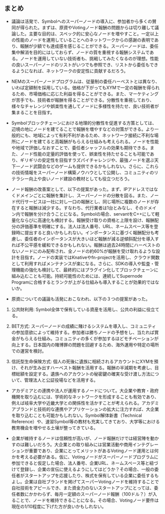 ## まとめ
- 議論は活発で、Symbolへのスーパーノードの導入に、参加者から多くの賛同が得られた。まずは、原資やVotingノード報酬の問題からは切り離して議論した。主要な目的は、スペック的に安心なノードを増やすこと。一定以上の性能のノードを運用していることへのネットワークからの感謝の表明であり、報酬が少額でも達成感を感じることができる。スーパーノードは、委任集中解消を目的にはしておらず、ノードの質を重視する報酬システムである。ノードを運用していない技術者も、挑戦してみたくなるのが理想。性能の良いスーパーノードのリストがいつでも参照でき、リストから委任もできるようになれば、ネットワークの安定性に貢献するだろう。  
  
- NEMのスーパーノードプログラムは、従量制の委任ハーベストとは異なり、いわば定額制を採用している。価格が下がってもXYMで一定の報酬を得られるため、市場価格に応じた利益を得ることができる。また、マーケティングが苦手でも、技術者が報酬を得ることができる。分散性を重視しており、様々なチャレンジや娯楽性を通してノードに多様性を持たせ、良い技術者が集まることを目指す。  
  
- Symbolブロックチェーンにおける地理的分散性を促進する方策としては、辺境の地にノードを建てることで報酬を増やすなどの対策ができる。より一般的にも、地域によって有利不利があるため、ネットワーク接続に不利な場所にノードを建てると高報酬がもらえる仕組みも考えられる。ノードを性能や地域で評価しなおすことで、委任者シャッフルの効果も期待できる。また、ノード性能の定量的評価を使って、娯楽性を持たせることも可能であり、ギリギリの安定性を目指すラズパイチャレンジや、最強ノードを選ぶ天下一ノード武闘会などのゲームも提供できるかもしれない。さらに、これらの技術情報をスーパーノード構築ノウハウとして公開し、コミュニティのリテラシー向上や良いノード建設の教材としても役立つだろう。  
  
- ノード報酬の改善案として、以下の提案があった。まず、IPアドレスではなくドメインごとに報酬を集計し、スーパーノードの分散を図る。また、ノード代行サービスは一社に対し一口の報酬とし、同じ場所に複数のノードが存在すると報酬は減少する。すなわち、代行業者は1台とみなし、そのドメイン内で報酬を分け合うことになる。Symbolの場合、servantをC++にして軽量化ならびに高速化も検討する。報酬受け取りの資格と上限を設け、報酬配分の評価基準を明確にする。法人は法人番号、URL、ネームスペース等を登録時に提出すると良いかもしれない。インポータンスに基づく報酬配分も考慮し、委任者のインポータンスが大きいほど報酬が減る逆傾斜配分を導入すれば不公平感を緩和できるかもしれない。報酬は過去24時間にハーベストのないノードにのみ配布され、全ノードの約60%が報酬を受け取れるような設計を目指す。ノードの実装ではKnativeやfn-projectを活用し、クラウド関数として利用すればメンテナンスが楽になる。さらに、SDKの導入や監査・管理機能の強化も検討して、最終的にはプラグイン化してブロックチェーンに組み込むことも可能。持続可能性のためには、連続してSupernode Programに合格するとランクが上がる仕組みも導入することが効果的ではないか。
  
- 原資についての議論も活発におこなわれ、以下の３つの提案があった。
1. 公共財利用: Symbol全体で保有している資産を活用し、公共の利益に役立てる。

2. BET方式: スーパーノードの成績に賭けるシステムを導入し、コミュニティの参加意欲によって維持する。参加者は勝ちノードの予想をし、当たれば賞金がもらえる仕組み。コミュニティの多くが参加するほどモチベーションが向上する。日本国内の賭博罪の問題を回避するため、海外運用や特定の場所での運営を検討。

3. 信託型生命保険方式: 個人の死後に遺族に相続されるアカウントにXYMを預け、それが生み出すハーベスト報酬を活用する。報酬の半減期を考慮し、目標総額を設定する。遺族へのアカウントの秘密鍵の確実な受け渡し方法について、管理法人と公証役場などを活用する。

- アカデミアとの連携や法人が運用するノードについて。大企業や教育・政府機関を取り込むには、学術的なネットワークを形成することも有効であり、例えば岐阜大学や近畿大学との関係性を活かすことが考えられる。アカデミアブランドと技術的な連携やアプリケーションの拡大に注力すれば、大企業を取り込むことも可能かもしれない。Symbol解体新書（Technical Reference）や、速習Symbol等の教材も充実してきており、大学等における教育機会を増やせる土壌が整ってきている。

- 企業が維持するノードは信頼性が高いが、ノード報酬だけでは経営陣を動かすのは難しいだろう。大企業との取り組みには営業活動や商用インテグレーションが重要であり、企業にとってメリットがあるVotingノード運用とは何かを考える必要がある。仮に、Votingノードがスーパーノードプログラムに参加できると仮定した場合、法人番号、企業URL、ネームスペース等と紐づけて登録し、企業の宣伝に使えるようにしてはどうか？その場合、一般の委任者がスタートアップを応援したり、株式を保有している企業に委任するもよし。企業は自社ブランドを掲げてスーパーVotingノードを維持することで自社技術をアピールでき、また資金力のないスタートアップにとっては、委任者数にかかわらず、毎月一定額のスーパーノード報酬（100ドル？）が入ることで、ノードを維持できることになる。その場合、Votingノード要件は現在の1/10程度に下げた方が良いかもしれない。
